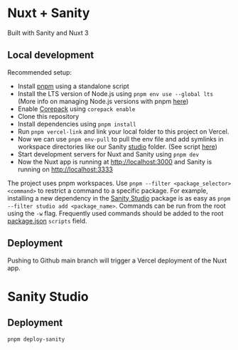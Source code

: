 # Nuxt + Sanity

Built with Sanity and Nuxt 3

## Local development

Recommended setup:

- Install [pnpm](https://pnpm.io/installation) using a standalone script
- Install the LTS version of Node.js using `pnpm env use --global lts` (More info on managing Node.js versions with pnpm [here](https://pnpm.io/cli/env#use))
- Enable [Corepack](https://github.com/nodejs/corepack) using `corepack enable`
- Clone this repository
- Install dependencies using `pnpm install`
- Run `pnpm vercel-link` and link your local folder to this project on Vercel.
- Now we can use `pnpm env-pull` to pull the env file and add symlinks in workspace directories like our Sanity [studio](studio) folder. (See script [here](scripts/link-env.js))
- Start development servers for Nuxt and Sanity using `pnpm dev`
- Now the Nuxt app is running at <http://localhost:3000> and Sanity is running on <http://localhost:3333>

The project uses pnpm workspaces. Use `pnpm --filter <package_selector> <command>` to restrict a command to a specific package. For example, installing a new dependency in the [Sanity Studio](/packages/studio) package is as easy as `pnpm --filter studio add <package_name>`. Commands can be run from the root using the `-w` flag. Frequently used commands should be added to the root [package.json](package.json) `scripts` field.

## Deployment

Pushing to Github main branch will trigger a Vercel deployment of the Nuxt app.

# Sanity Studio

## Deployment

```
pnpm deploy-sanity
```
